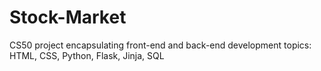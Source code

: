 # Stock-Market
CS50 project encapsulating front-end and back-end development topics: HTML, CSS, Python, Flask, Jinja, SQL
